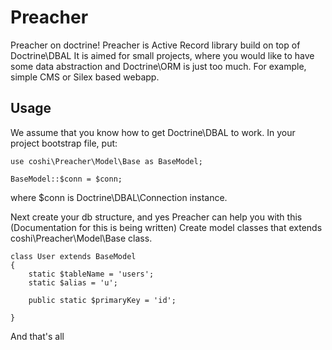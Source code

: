 Preacher
========

Preacher on doctrine! Preacher is Active Record library build on top of Doctrine\DBAL 
It is aimed for small projects, where you would like to have some data abstraction and
Doctrine\ORM is just too much. For example, simple CMS or Silex based webapp.

Usage
-----

We assume that you know how to get Doctrine\DBAL to work. In your project bootstrap file, put:

    use coshi\Preacher\Model\Base as BaseModel;

    BaseModel::$conn = $conn;

where $conn is Doctrine\DBAL\Connection instance.

Next create your db structure, and yes Preacher can help you with this (Documentation for this is being written)
Create model classes that extends coshi\\Preacher\\Model\\Base class.


    class User extends BaseModel 
    {
        static $tableName = 'users';
        static $alias = 'u';

        public static $primaryKey = 'id';

    }

And that's all
